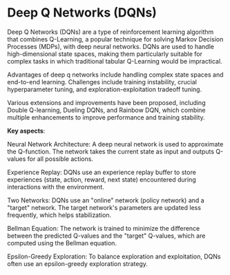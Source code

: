 # Deep Q Networks (DQNs)

Deep Q Networks (DQNs) are a type of reinforcement learning algorithm that combines Q-Learning, a popular technique for solving Markov Decision Processes (MDPs), with deep neural networks. DQNs are used to handle high-dimensional state spaces, making them particularly suitable for complex tasks in which traditional tabular Q-Learning would be impractical.

Advantages of deep q networks include handling complex state spaces and end-to-end learning. Challenges include training instability, crucial hyperparameter tuning, and exploration-exploitation tradeoff tuning.

Various extensions and improvements have been proposed, including Double Q-learning, Dueling DQNs, and Rainbow DQN, which combine multiple enhancements to improve performance and training stability. 

**Key aspects**:

Neural Network Architecture: A deep neural network is used to approximate the Q-function. The network takes the current state as input and outputs Q-values for all possible actions.

Experience Replay: DQNs use an experience replay buffer to store experiences (state, action, reward, next state) encountered during interactions with the environment. 

Two Networks: DQNs use an "online" network (policy network) and a "target" network. The target network's parameters are updated less frequently, which helps stabilization.

Bellman Equation: The network is trained to minimize the difference between the predicted Q-values and the "target" Q-values, which are computed using the Bellman equation.

Epsilon-Greedy Exploration: To balance exploration and exploitation, DQNs often use an epsilon-greedy exploration strategy.

